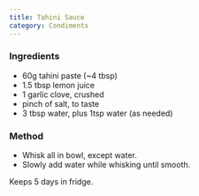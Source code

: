 ```yaml
---
title: Tahini Sauce
category: Condiments
---
```


### Ingredients

- 60g tahini paste (~4 tbsp)
- 1.5 tbsp lemon juice
- 1 garlic clove, crushed
- pinch of salt, to taste
- 3 tbsp water, plus 1tsp water (as needed)

### Method

- Whisk all in bowl, except water.
- Slowly add water while whisking until smooth. 

Keeps 5 days in fridge.
